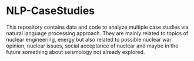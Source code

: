 # NLP-CaseStudies
This repository contains data and code to analyze multiple case studies via natural language processing approach. 
They are mainly related to topics of nuclear engineering, energy but also related to possible nuclear war opinion, nuclear issues, social acceptance of nuclear and maybe in the future something about seismology not already explored. 

